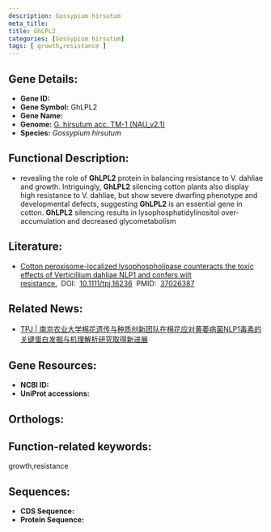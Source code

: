 ```yaml
---
description: Gossypium hirsutum
meta_title:
title: GhLPL2
categories: [Gossypium hirsutum]
tags: [ growth,resistance ]
---
```


## Gene Details:
- **Gene ID:**	[]()
- **Gene Symbol:** GhLPL2
- **Gene Name:** 
- **Genome:** [G. hirsutum acc. TM-1 (NAU_v2.1)]()
- **Species:** *Gossypium hirsutum*

## Functional Description:
   - revealing the role of **GhLPL2** protein in balancing resistance to V. dahliae and growth. Intriguingly, **GhLPL2** silencing cotton plants also display high resistance to V. dahliae, but show severe dwarfing phenotype and developmental defects, suggesting **GhLPL2** is an essential gene in cotton. **GhLPL2** silencing results in lysophosphatidylinositol over-accumulation and decreased glycometabolism

## Literature:
   - [Cotton peroxisome-localized lysophospholipase counteracts the toxic effects of Verticillium dahliae NLP1 and confers wilt resistance.]( https://onlinelibrary.wiley.com/doi/10.1111/tpj.16236)&nbsp;&nbsp;DOI:&nbsp;&nbsp;[10.1111/tpj.16236](https://onlinelibrary.wiley.com/doi/10.1111/tpj.16236)&nbsp;&nbsp;PMID:&nbsp;&nbsp;[37026387](https://pubmed.ncbi.nlm.nih.gov/37026387/)

## Related News:
   - [TPJ | 南京农业大学棉花遗传与种质创新团队在棉花应对黄萎病菌NLP1毒素的关键蛋白发掘与机理解析研究取得新进展](https://mp.weixin.qq.com/s/HMpldmUrkIXhApsz9hVyJQ)

## Gene Resources:
- **NCBI ID:** [](https://www.ncbi.nlm.nih.gov/gene/?term=)
- **UniProt accessions:** [](https://www.uniprot.org/uniprotkb//entry)

## Orthologs:


## Function-related keywords:
growth,resistance

## Sequences:
- **CDS Sequence:**
- **Protein Sequence:**
